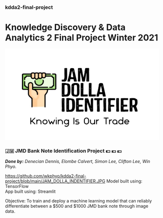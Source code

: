 ### kdda2-final-project
# Knowledge Discovery &amp; Data Analytics 2 Final Project Winter 2021


<p align="center">
  <img  src="https://github.com/wkphyo/kdda2-final-project/blob/main/JAM_DOLLA_INDENTIFIER.JPG", width = "600px" height = "300px"/>
</p>

### 🇯🇲 JMD Bank Note Identification Project 💵 💶 💷
***Done by:*** *Denecian Dennis, Elombe Calvert, Simon Lee, Clifton Lee, Win Phyo.*

https://github.com/wkphyo/kdda2-final-project/blob/main/JAM_DOLLA_INDENTIFIER.JPG
Model built using: TensorFlow  
App built using: Streamlit 

Objective: To train and deploy a machine learning model that can reliably differentiate between a $500 and $1000 JMD bank note through image data.
